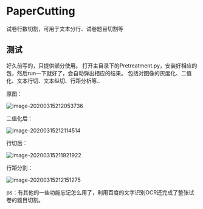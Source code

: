 # PaperCutting
试卷行数切割，可用于文本分行、试卷题目切割等

## 测试
好久前写的，只提供部分使用。
打开主目录下的Pretreatment.py，安装好相应的包，然后run一下就好了，会自动弹出相应的结果。
包括对图像的灰度化、二值化、文本行切、文本纵切、行距分析等..

原图：

![image-20200315212053736](C:\Users\87963\AppData\Roaming\Typora\typora-user-images\image-20200315212053736.png)

二值化后：

![image-20200315212114514](C:\Users\87963\AppData\Roaming\Typora\typora-user-images\image-20200315212114514.png)

行切后：

![image-20200315211921922](C:\Users\87963\AppData\Roaming\Typora\typora-user-images\image-20200315211921922.png)

行距分割：

![image-20200315212151275](C:\Users\87963\AppData\Roaming\Typora\typora-user-images\image-20200315212151275.png)

ps：有其他的一些功能忘记怎么用了，利用百度的文字识别OCR还完成了整张试卷的题目切割。